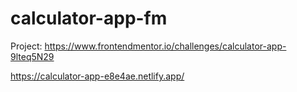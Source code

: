 # calculator-app-fm
Project: https://www.frontendmentor.io/challenges/calculator-app-9lteq5N29

https://calculator-app-e8e4ae.netlify.app/

